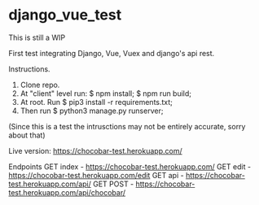 # django_vue_test

This is still a WIP

First test integrating Django, Vue, Vuex and django's api rest.

Instructions.
1. Clone repo.
2. At "client" level run: $ npm install; $ npm run build;
3. At root. Run $ pip3 install -r requirements.txt;
4. Then run $ python3 manage.py runserver;

(Since this is a test the intrusctions may not be entirely accurate, sorry about that)

Live version:
https://chocobar-test.herokuapp.com/

Endpoints
GET index - https://chocobar-test.herokuapp.com/
GET edit  - https://chocobar-test.herokuapp.com/edit
GET api   - https://chocobar-test.herokuapp.com/api/
GET POST  - https://chocobar-test.herokuapp.com/api/chocobar/
